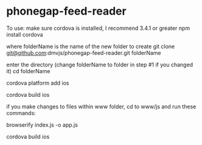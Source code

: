 phonegap-feed-reader
====================

To use:
make sure cordova is installed, I recommend 3.4.1 or greater
npm install cordova

where folderName is the name of the new folder to create
git clone git@github.com:dmvjs/phonegap-feed-reader.git folderName

enter the directory (change folderName to folder in step #1 if you changed it)
cd folderName

cordova platform add ios

cordova build ios

if you make changes to files within www folder, cd to www/js and run these commands:

browserify index.js -o app.js

cordova build ios




